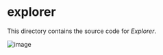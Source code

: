 # explorer
This directory contains the source code for *Explorer*.

![image](https://github.com/rozniak/xfce-winxp-tc/assets/13258281/e798b19a-b3f2-45ce-bdc7-591fa352c380)
